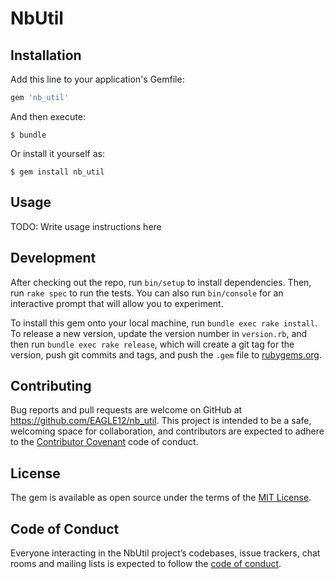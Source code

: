 # NbUtil

## Installation

Add this line to your application's Gemfile:

```ruby
gem 'nb_util'
```

And then execute:

    $ bundle

Or install it yourself as:

    $ gem install nb_util

## Usage

TODO: Write usage instructions here

## Development

After checking out the repo, run `bin/setup` to install dependencies. Then, run `rake spec` to run the tests. You can also run `bin/console` for an interactive prompt that will allow you to experiment.

To install this gem onto your local machine, run `bundle exec rake install`. To release a new version, update the version number in `version.rb`, and then run `bundle exec rake release`, which will create a git tag for the version, push git commits and tags, and push the `.gem` file to [rubygems.org](https://rubygems.org).

## Contributing

Bug reports and pull requests are welcome on GitHub at https://github.com/EAGLE12/nb_util. This project is intended to be a safe, welcoming space for collaboration, and contributors are expected to adhere to the [Contributor Covenant](http://contributor-covenant.org) code of conduct.

## License

The gem is available as open source under the terms of the [MIT License](https://opensource.org/licenses/MIT).

## Code of Conduct

Everyone interacting in the NbUtil project’s codebases, issue trackers, chat rooms and mailing lists is expected to follow the [code of conduct](https://github.com/[USERNAME]/nb_util/blob/master/CODE_OF_CONDUCT.md).
